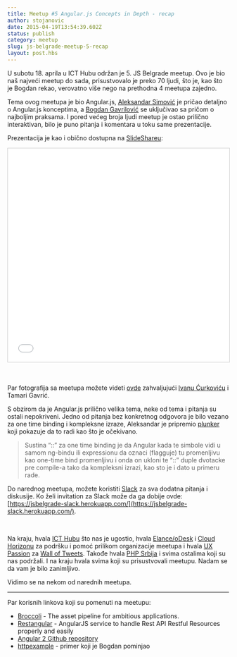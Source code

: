 ```yaml
---
title: Meetup #5 Angular.js Concepts in Depth - recap
author: stojanovic
date: 2015-04-19T13:54:39.602Z
status: publish
category: meetup
slug: js-belgrade-meetup-5-recap
layout: post.hbs
---
```


U subotu 18. aprila u ICT Hubu održan je 5. JS Belgrade meetup. Ovo je bio naš najveći meetup do sada, prisustvovalo je preko 70 ljudi, što je, kao što je Bogdan rekao, verovatno više nego na prethodna 4 meetupa zajedno.

Tema ovog meetupa je bio Angular.js, [Aleksandar Simović](https://twitter.com/simalexan) je pričao detaljno o Angular.js konceptima, a [Bogdan Gavrilović](https://twitter.com/ispijac_kafe) se uključivao sa pričom o najboljim praksama. I pored većeg broja ljudi meetup je ostao prilično interaktivan, bilo je puno pitanja i komentara u toku same prezentacije.

Prezentacija je kao i obično dostupna na [SlideShareu](http://www.slideshare.net/jsbelgrade/angularjs-concepts-in-depth):
<iframe src="//www.slideshare.net/slideshow/embed_code/key/tEYz5pvBPa1Unf" width="595" height="485" frameborder="0" marginwidth="0" marginheight="0" scrolling="no" style="border:1px solid #CCC; border-width:1px; margin-bottom:35px; max-width: 100%;" allowfullscreen> </iframe>

Par fotografija sa meetupa možete videti [ovde](https://www.dropbox.com/sc/nfe4aobolkm87im/AADmkdsJ8_F14y6RY5oDVvsDa#/) zahvaljujući [Ivanu Ćurkoviću](https://twitter.com/ivan_curkovic) i Tamari Gavrić.

S obzirom da je Angular.js prilično velika tema, neke od tema i pitanja su ostali nepokriveni.
Jedno od pitanja bez konkretnog odgovora je bilo vezano za one time binding i kompleksne izraze, Aleksandar je pripremio [plunker](http://plnkr.co/edit/r02niW1Ui1dRKFjMsYMS?p=info) koji pokazuje da to radi kao što je očekivano.

> Sustina “::” za one time binding je da Angular kada te simbole vidi u samom ng-bindu ili expressionu da oznaci (flagguje) tu promenljivu kao one-time bind promenljivu i onda on ukloni te “::” duple dvotacke pre compile-a
tako da kompleksni izrazi, kao sto je i dato u primeru rade.

Do narednog meetupa, možete koristiti [Slack](https://jsbelgrade.slack.com) za sva dodatna pitanja i diskusije. Ko želi invitation za Slack može da ga dobije ovde: [https://jsbelgrade-slack.herokuapp.com/](https://jsbelgrade-slack.herokuapp.com/).

<script async defer src="https://jsbelgrade-slack.herokuapp.com/slackin.js"></script>
<br/>


Na kraju, hvala [ICT Hubu](http://icthub.rs) što nas je ugostio, hvala [Elance/oDesk](http://elance-odesk.com) i [Cloud Horizonu](http://cloudhorizon.com) za podršku i pomoć prilikom organizacije meetupa i hvala [UX Passion](http://www.uxpassion.com/) za [Wall of Tweets](http://walloftweets.net/). Takođe hvala [PHP Srbija](http://phpsrbija.rs) i svima ostalima koji su nas podržali.
I na kraju hvala svima koji su prisustvovali meetupu. Nadam se da vam je bilo zanimljivo.

Vidimo se na nekom od narednih meetupa.

---------

Par korisnih linkova koji su pomenuti na meetupu:

- [Broccoli](http://broccolijs.com/) - The asset pipeline for ambitious applications.
- [Restangular](https://github.com/mgonto/restangular) - AngularJS service to handle Rest API Restful Resources properly and easily
- [Angular 2 Github repository](https://github.com/angular/angular)
- [httpexample](https://gist.github.com/aysbg/ff8a1792047d4a4a0ccd) - primer koji je Bogdan pominjao
